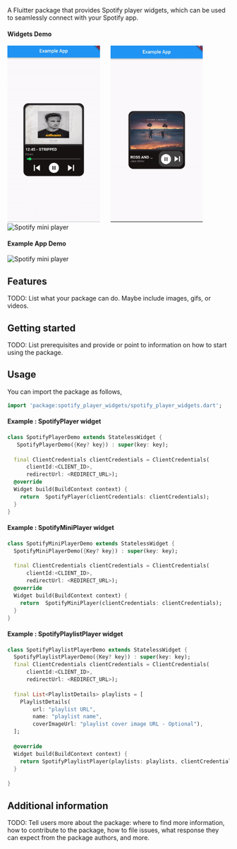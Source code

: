 A Fluitter package that provides Spotify player widgets, which can be used to seamlessly connect with your Spotify app.

#### Widgets Demo

<p>
  <img src="https://github.com/ixdlabs/spotify-player-widgets/blob/master/previews/spotify_player.gif?raw=true"
    alt="Spotify player" height="400"/>
   &nbsp;&nbsp;&nbsp;&nbsp;
  <img src="https://github.com/ixdlabs/spotify-player-widgets/blob/master/previews/spotify_mini_player.gif?raw=true"
   alt="Spotify mini player" height="400"/>
   &nbsp;&nbsp;&nbsp;&nbsp;
  <img src="https://github.com/ixdlabs/spotify-player-widgets/blob/master/previews/spotify_playlist_player.gif?raw=true"
   alt="Spotify mini player" height="400"/>
</p>

#### Example App Demo
 <img src="https://github.com/ixdlabs/spotify-player-widgets/blob/master/previews/example_app.gif?raw=true"
   alt="Spotify mini player" height="400"/>

## Features

TODO: List what your package can do. Maybe include images, gifs, or videos.

## Getting started

TODO: List prerequisites and provide or point to information on how to
start using the package.

## Usage
You can import the package as follows,

```dart
import 'package:spotify_player_widgets/spotify_player_widgets.dart';
```
#### Example : SpotifyPlayer widget

```dart
class SpotifyPlayerDemo extends StatelessWidget {
   SpotifyPlayerDemo({Key? key}) : super(key: key);

  final ClientCredentials clientCredentials = ClientCredentials(
      clientId:<CLIENT_ID>,
      redirectUrl: <REDIRECT_URL>);
  @override
  Widget build(BuildContext context) {
    return  SpotifyPlayer(clientCredentials: clientCredentials);
  }
}
```

#### Example : SpotifyMiniPlayer widget

```dart
class SpotifyMiniPlayerDemo extends StatelessWidget {
  SpotifyMiniPlayerDemo({Key? key}) : super(key: key);

  final ClientCredentials clientCredentials = ClientCredentials(
      clientId:<CLIENT_ID>,
      redirectUrl: <REDIRECT_URL>);
  @override
  Widget build(BuildContext context) {
    return  SpotifyMiniPlayer(clientCredentials: clientCredentials);
  }
}
```

#### Example : SpotifyPlaylistPlayer widget

```dart
class SpotifyPlaylistPlayerDemo extends StatelessWidget {
  SpotifyPlaylistPlayerDemo({Key? key}) : super(key: key);
  final ClientCredentials clientCredentials = ClientCredentials(
      clientId:<CLIENT_ID>,
      redirectUrl: <REDIRECT_URL>);

  final List<PlaylistDetails> playlists = [
    PlaylistDetails(
        url: "playlist URL",
        name: "playlist name",
        coverImageUrl: "playlist cover image URL - Optional"),
  ];

  @override
  Widget build(BuildContext context) {
    return SpotifyPlaylistPlayer(playlists: playlists, clientCredentials: clientCredentials);
  }

}
```
## Additional information

TODO: Tell users more about the package: where to find more information, how to 
contribute to the package, how to file issues, what response they can expect 
from the package authors, and more.
